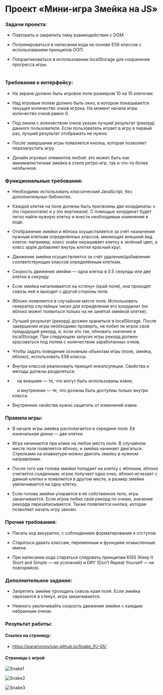 # Проект «Мини-игра Змейка на JS»

### Задачи проекта:

+ Повторить и закрепить тему взаимодействия с DOM.

+ Потренироваться в написании кода на основе ES6 классов с использованием принципов ООП.

+ Попрактиковаться в использовании localStorage для сохранения прогресса игры.<br><br>

### Требования к интерфейсу:

+ На экране должно быть игровое поле размером 10 на 10 клеточек.

+ Над игровым полем должно быть окно, в котором показывается текущее количество очков игрока. На момент начала игры количество очков равно 0.

+ Под окном с количеством очков указан лучший результат (рекорд) данного пользователя. Если пользователь играет в игру в первый раз, лучший результат отображать не нужно.

+ После завершения игры появляется кнопка, которая позволяет перезапустить игру.

+ Дизайн игровых элементов любой: это может быть как минималистичная змейка в стиле ретро-игр, так и что-то более необычное.

### Функциональные требования:

+ Необходимо использовать классический JavaScript, без дополнительных библиотек.

+ Каждой клетке на поле должны быть присвоены две координаты: x (по горизонтали) и y (по вертикали). С помощью координат будет легко найти нужную клетку и внести необходимые изменения в коде.

+ Отображение змейки и яблока осуществляется за счёт назначения нужным клеткам определённых классов, меняющих внешний вид клеток: например, класс snake окрашивает клетку в зелёный цвет, а класс apple добавляет внутрь клетки красный круг.

+ Движение змейки осуществляется за счёт удаления/добавления соответствующих классов определённым клеткам.

+ Скорость движения змейки — одна клетка в 0.5 секунды или две клетки в секунду.

+ Если змейка наталкивается на «стену» (край поля), она проходит сквозь неё и выходит с другой стороны поля.

+ Яблоко появляется в случайном месте поля. Использовать генератор случайных чисел для определения его координат (но яблоко может появиться только на не занятой змейкой клетке).

+ Лучший результат (рекорд) должен храниться в localStorage. После завершения игры необходимо проверть, не побил ли игрок свой предыдущий рекорд, и, если это так, обновить значение в localStorage. При следующем запуске игры рекорд должен красоваться под полем с количеством заработанных очков.

+ Чтобы задать поведение основным объектам игры (поле, змейка, яблоко), использовать ES6 классы.

+ Внутри классов реализовать принцип инкапсуляции. Свойства и методы должны разделяться:
+ 
  &nbsp;&nbsp;&nbsp;  на внешние — те, что могут быть использованы извне,
  
  &nbsp;&nbsp;&nbsp;  и внутренние — те, что должны быть доступны только внутри класса.

+ Внутренние свойства нужно защитить от изменений извне.

### Правила игры:

+ В начале игры змейка располагается в середине поля. Её изначальная длина — две клетки.

+ Игра начинается при клике на любое место поля. В случайном месте поля появляется яблоко, и змейка начинает двигаться. Стрелками на клавиатуре можно двигать змейку в нужном направлении.

+ После того как голова змейки попадает на клетку с яблоком, яблоко считается съеденным: игрок получает одно очко, яблоко исчезает с данной клетки и появляется в другом месте, а размер змейки увеличивается на одну клетку.

+ Если голова змейки упирается в её собственное тело, игра заканчивается. Если игрок побил свой рекорд по очкам, значение рекорда перезаписывается. Также появляется кнопка, которая позволяет начать игру заново.

### Прочие требования:

+ Писать код аккуратно, с соблюдением форматирования и отступов.

+ Стараться давать классам, переменным и функциям осмысленные имена.

+ При написании кода стараться следовать принципам KISS (Keep It Short and Simple — не усложняй) и DRY (Don’t Repeat Yourself — не повторяйся).

### Дополнительное задание:

+ Запретить змейке проходить сквозь края поля. Если змейка «врезается в стену», игра заканчивается.

+ Немного увеличивайть скорость движения змейки с каждым набранным очком.

### Результат работы:

#### Ссылка на страницу:

+ https://paramonovivan.github.io/Snake_PJ-05/

#### Страницы с игрой

![Snake1](https://github.com/ParamonovIvan/Snake_PJ-05/assets/131868856/610b9d90-9cd1-4fe9-9bb5-c4ab92ded159)


![Snake2](https://github.com/ParamonovIvan/Snake_PJ-05/assets/131868856/f39761c0-8e39-43bf-aaf6-efcd5e2a5ef3)


![Snake3](https://github.com/ParamonovIvan/Snake_PJ-05/assets/131868856/5cec66d6-6dff-4d7e-9611-bd8aca0c1b75)
